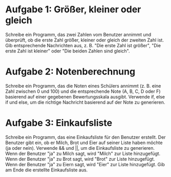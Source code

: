 # Aufgabe 1: Größer, kleiner oder gleich

Schreibe ein Programm, das zwei Zahlen vom Benutzer annimmt und überprüft, ob die erste Zahl größer, kleiner oder gleich der zweiten Zahl ist. Gib entsprechende Nachrichten aus, z. B. "Die erste Zahl ist größer", "Die erste Zahl ist kleiner" oder "Die beiden Zahlen sind gleich".

# Aufgabe 2: Notenberechnung

Schreibe ein Programm, das die Noten eines Schülers annimmt (z. B. eine Zahl zwischen 0 und 100) und die entsprechende Note (A, B, C, D oder F) basierend auf einer gegebenen Bewertungsskala ausgibt. Verwende if, else if und else, um die richtige Nachricht basierend auf der Note zu generieren.

# Aufgabe 3: Einkaufsliste

Schreibe ein Programm, das eine Einkaufsliste für den Benutzer erstellt. Der Benutzer gibt ein, ob er Milch, Brot und Eier auf seiner Liste haben möchte (ja oder nein). Verwende && und ||, um die Einkaufsliste zu generieren. Wenn der Benutzer "ja" zu Milch sagt, wird "Milch" zur Liste hinzugefügt. Wenn der Benutzer "ja" zu Brot sagt, wird "Brot" zur Liste hinzugefügt. Wenn der Benutzer "ja" zu Eiern sagt, wird "Eier" zur Liste hinzugefügt. Gib am Ende die erstellte Einkaufsliste aus.
